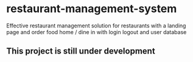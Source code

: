 # restaurant-management-system
Effective restaurant management solution for restaurants with a landing page and order food home / dine in with login logout and user database
## This project is still under development 
